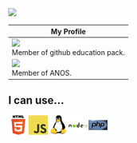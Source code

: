 <img src="https://user-images.githubusercontent.com/117834164/201926519-2bcf7043-0480-4432-9ab0-cb90bd5d5673.svg">

| My Profile |
| --- |
| <a href="//education.github.com"><img src="https://github.githubassets.com/favicons/favicon.svg" style="width:30px;height:auto;"></a><br>Member of github education pack. |
| <a href="//anos.me"><img src="https://cdn.discordapp.com/attachments/1041210717786873926/1042053738229153893/sunflower.svg" style="width:30px;height:auto;"></a><br>Member of ANOS. |

## I can use...
<p align="left"><a href="https://www.w3.org/html/" target="_blank"><img src="https://raw.githubusercontent.com/devicons/devicon/master/icons/html5/html5-original-wordmark.svg" alt="html5" width="40" height="40"></a><a href="https://developer.mozilla.org/en-US/docs/Web/JavaScript" target="_blank"><img src="https://raw.githubusercontent.com/devicons/devicon/master/icons/javascript/javascript-original.svg" alt="javascript" width="40" height="40"></a><a href="https://www.linux.org/" target="_blank"><img src="https://raw.githubusercontent.com/devicons/devicon/master/icons/linux/linux-original.svg" alt="linux" width="40" height="40"></a><a href="https://nodejs.org" target="_blank"><img src="https://raw.githubusercontent.com/devicons/devicon/master/icons/nodejs/nodejs-original-wordmark.svg" alt="nodejs" width="40" height="40"></a><a href="https://php.net" target="_blank"><img src="https://raw.githubusercontent.com/devicons/devicon/master/icons/php/php-original.svg" alt="PHP" width="40" height="40"></a>
